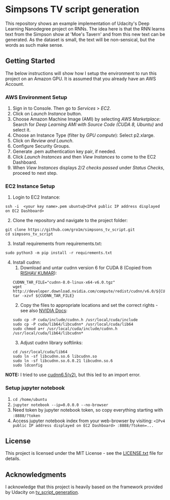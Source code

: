 # Simpsons TV script generation

This repository shows an example implementation  of Udacity's Deep Learning Nanodegree project on RNNs. The idea here is that the RNN learns text from the Simpson show at 'Moe's Tavern' and from this new text can be generated. As the dataset is small, the text will be non-sensical, but the words as such make sense.

## Getting Started

The below instructions will show how I setup the environment to run this project on an Amazon GPU. It is assumed that you already have an AWS Account.

### AWS Environment Setup
1. Sign in to Console. Then go to _Services_ > _EC2_.
2. Click on _Launch Instance_ button.
3. Choose Amazon Machine Image (AMI) by selecting _AWS Marketplace_:
Search for _Deep Learning AMI with Source Code (CUDA 8, Ubuntu)_ and select it.
4. Choose an Instance Type (filter by _GPU compute_): Select p2.xlarge.
5. Click on _Review and Launch_.
6. Configure Security Groups.
7. Generate <your key name>.pem authentication key pair, if needed.
8. Click _Launch Instances_ and then _View Instances_ to come to the EC2 Dashboard.
9. When _View Instances_ displays _2/2 checks passed_ under _Status Checks_, proceed to next step.

### EC2 Instance Setup
1. Login to EC2 Instance:
```
ssh -i  <your key name>.pem ubuntu@<IPv4 public IP address displayed on EC2 Dashboard>
```
2. Clone the repository and navigate to the project folder:
```	
git clone https://github.com/gro1m/simpsons_tv_script.git
cd simpsons_tv_script
```
3. Install requirements from requirements.txt:
```
sudo python3 -m pip install -r requirements.txt
```
4. Install cudnn:
   1. Download and untar cudnn version 6 for CUDA 8 (Copied from [RISHAV KUMAR](https://stackoverflow.com/questions/31279494/how-to-install-cudnn-from-command-line)):
   ```
   CUDNN_TAR_FILE="cudnn-8.0-linux-x64-v6.0.tgz"
   wget http://developer.download.nvidia.com/compute/redist/cudnn/v6.0/${CUDNN_TAR_FILE}
   tar -xzvf ${CUDNN_TAR_FILE}
   ```
   2. Copy the files to appropriate locations and set the correct rights - see also [NVIDIA Docs](https://docs.nvidia.com/deeplearning/sdk/cudnn-install/#installcuda):
   ```
   sudo cp -P cuda/include/cudnn.h /usr/local/cuda/include
   sudo cp -P cuda/lib64/libcudnn* /usr/local/cuda/lib64
   sudo chmod a+r /usr/local/cuda/include/cudnn.h /usr/local/cuda/lib64/libcudnn*
   ```
   3. Adjust cudnn library softlinks:
   ```
   cd /usr/local/cuda/lib64
   sudo ln -sf libcudnn.so.6 libcudnn.so
   sudo ln -sf libcudnn.so.6.0.21 libcudnn.so.6
   sudo ldconfig
   ```

__NOTE:__ I tried to use [cudnn6.5(v2)](http://developer.download.nvidia.com/compute/redist/cudnn/v2/cudnn-6.5-linux-x64-v2.tgz), but this led to an import error.

### Setup jupyter notebook
1. `cd /home/ubuntu`
2. `jupyter notebook --ip=0.0.0.0 --no-browser`
3. Need token by jupyter notebook token, so copy everything starting with `:8888/?token`
4. Access jupyter notebook index from your web-browser by visiting:
`<IPv4 public IP address displayed on EC2 Dashboard> :8888/?token=...`

## License

This project is licensed under the MIT License - see the [LICENSE.txt](LICENSE.txt) file for details.

## Acknowledgments

I acknowledge that this project is heavily based on the framework provided by Udacity on [tv_script_generation](https://github.com/udacity/deep-learning/tree/master/tv-script-generation).